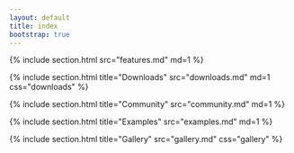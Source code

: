 ```yaml
---
layout: default
title: index
bootstrap: true
---
```


{% include section.html src="features.md" md=1 %}

{% include section.html title="Downloads" src="downloads.md" md=1 css="downloads" %}

{% include section.html title="Community" src="community.md" md=1 %}

{% include section.html title="Examples" src="examples.md" md=1 %}

{% include section.html title="Gallery" src="gallery.md" css="gallery" %}
